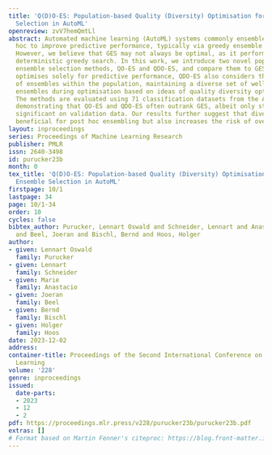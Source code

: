 ```yaml
---
title: 'Q(D)O-ES: Population-based Quality (Diversity) Optimisation for Post Hoc Ensemble
  Selection in AutoML'
openreview: zvV7hemQmtLl
abstract: Automated machine learning (AutoML) systems commonly ensemble models post
  hoc to improve predictive performance, typically via greedy ensemble selection (GES).
  However, we believe that GES may not always be optimal, as it performs a simple
  deterministic greedy search. In this work, we introduce two novel population-based
  ensemble selection methods, QO-ES and QDO-ES, and compare them to GES. While QO-ES
  optimises solely for predictive performance, QDO-ES also considers the diversity
  of ensembles within the population, maintaining a diverse set of well-performing
  ensembles during optimisation based on ideas of quality diversity optimisation.
  The methods are evaluated using 71 classification datasets from the AutoML benchmark,
  demonstrating that QO-ES and QDO-ES often outrank GES, albeit only statistically
  significant on validation data. Our results further suggest that diversity can be
  beneficial for post hoc ensembling but also increases the risk of overfitting.
layout: inproceedings
series: Proceedings of Machine Learning Research
publisher: PMLR
issn: 2640-3498
id: purucker23b
month: 0
tex_title: 'Q(D)O-ES: Population-based Quality (Diversity) Optimisation for Post Hoc
  Ensemble Selection in AutoML'
firstpage: 10/1
lastpage: 34
page: 10/1-34
order: 10
cycles: false
bibtex_author: Purucker, Lennart Oswald and Schneider, Lennart and Anastacio, Marie
  and Beel, Joeran and Bischl, Bernd and Hoos, Holger
author:
- given: Lennart Oswald
  family: Purucker
- given: Lennart
  family: Schneider
- given: Marie
  family: Anastacio
- given: Joeran
  family: Beel
- given: Bernd
  family: Bischl
- given: Holger
  family: Hoos
date: 2023-12-02
address:
container-title: Proceedings of the Second International Conference on Automated Machine
  Learning
volume: '228'
genre: inproceedings
issued:
  date-parts:
  - 2023
  - 12
  - 2
pdf: https://proceedings.mlr.press/v228/purucker23b/purucker23b.pdf
extras: []
# Format based on Martin Fenner's citeproc: https://blog.front-matter.io/posts/citeproc-yaml-for-bibliographies/
---
```

